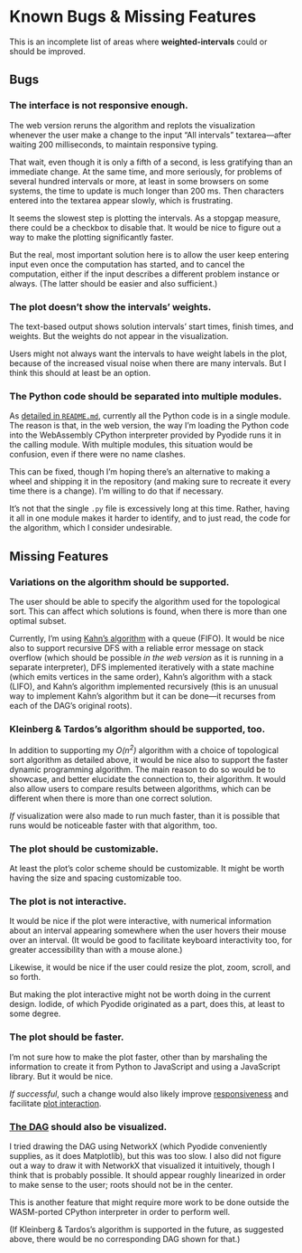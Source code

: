 <!--
  BUGS.md - job scheduling with weighted intervals (known issues list)

  Copyright (C) 2021 Eliah Kagan <degeneracypressure@gmail.com>

  Permission to use, copy, modify, and/or distribute this software for any
  purpose with or without fee is hereby granted.

  THE SOFTWARE IS PROVIDED "AS IS" AND THE AUTHOR DISCLAIMS ALL WARRANTIES WITH
  REGARD TO THIS SOFTWARE INCLUDING ALL IMPLIED WARRANTIES OF MERCHANTABILITY
  AND FITNESS. IN NO EVENT SHALL THE AUTHOR BE LIABLE FOR ANY SPECIAL, DIRECT,
  INDIRECT, OR CONSEQUENTIAL DAMAGES OR ANY DAMAGES WHATSOEVER RESULTING FROM
  LOSS OF USE, DATA OR PROFITS, WHETHER IN AN ACTION OF CONTRACT, NEGLIGENCE OR
  OTHER TORTIOUS ACTION, ARISING OUT OF OR IN CONNECTION WITH THE USE OR
  PERFORMANCE OF THIS SOFTWARE.
-->

# Known Bugs & Missing Features

This is an incomplete list of areas where **weighted-intervals** could or
should be improved.

## Bugs

### The interface is not responsive enough.

The web version reruns the algorithm and replots the visualization whenever the
user make a change to the input &ldquo;All intervals&rdquo;
textarea&mdash;after waiting 200 milliseconds, to maintain responsive typing.

That wait, even though it is only a fifth of a second, is less gratifying than
an immediate change. At the same time, and more seriously, for problems of
several hundred intervals or more, at least in some browsers on some systems,
the time to update is much longer than 200 ms. Then characters entered into the
textarea appear slowly, which is frustrating.

It seems the slowest step is plotting the intervals. As a stopgap measure,
there could be a checkbox to disable that. It would be nice to figure out a way
to make the plotting significantly faster.

But the real, most important solution here is to allow the user keep entering
input even once the computation has started, and to cancel the computation,
either if the input describes a different problem instance or always. (The
latter should be easier and also sufficient.)

### The plot doesn&rsquo;t show the intervals&rsquo; weights.

The text-based output shows solution intervals&rsquo; start times, finish
times, and weights. But the weights do not appear in the visualization.

Users might not always want the intervals to have weight labels in the plot,
because of the increased visual noise when there are many intervals. But I
think this should at least be an option.

### The Python code should be separated into multiple modules.

As [detailed in `README.md`](README.md#how-this-program-works), currently all
the Python code is in a single module. The reason is that, in the web version,
the way I&rsquo;m loading the Python code into the WebAssembly CPython
interpreter provided by Pyodide runs it in the calling module. With multiple
modules, this situation would be confusion, even if there were no name clashes.

This can be fixed, though I&rsquo;m hoping there&rsquo;s an alternative to
making a wheel and shipping it in the repository (and making sure to recreate
it every time there is a change). I&rsquo;m willing to do that if necessary.

It&rsquo;s not that the single `.py` file is excessively long at this time.
Rather, having it all in one module makes it harder to identify, and to just
read, the code for the algorithm, which I consider undesirable.

## Missing Features

### Variations on the algorithm should be supported.

The user should be able to specify the algorithm used for the topological sort.
This can affect which solutions is found, when there is more than one optimal
subset.

Currently, I&rsquo;m using [Kahn&rsquo;s
algorithm](https://en.wikipedia.org/wiki/Topological_sorting#Kahn's_algorithm)
with a queue (FIFO). It would be nice also to support recursive DFS with a
reliable error message on stack overflow (which should be possible *in the web
version* as it is running in a separate interpreter), DFS implemented
iteratively with a state machine (which emits vertices in the same order),
Kahn&rsquo;s algorithm with a stack (LIFO), and Kahn&rsquo;s algorithm
implemented recursively (this is an unusual way to implement Kahn&rsquo;s
algorithm but it can be done&mdash;it recurses from each of the DAG&rsquo;s
original roots).

### Kleinberg & Tardos&rsquo;s algorithm should be supported, too.

In addition to supporting my *O(n<sup>2</sup>)* algorithm with a choice of
topological sort algorithm as detailed above, it would be nice also to support
the faster dynamic programming algorithm. The main reason to do so would be to
showcase, and better elucidate the connection to, their algorithm. It would
also allow users to compare results between algorithms, which can be different
when there is more than one correct solution.

*If* visualization were also made
to run much faster, than it is possible that runs would be noticeable faster
with that algorithm, too.

### The plot should be customizable.

At least the plot&rsquo;s color scheme should be customizable. It might be
worth having the size and spacing customizable too.

### The plot is not interactive.

It would be nice if the plot were interactive, with numerical information about
an interval appearing somewhere when the user hovers their mouse over an
interval. (It would be good to facilitate keyboard interactivity too, for
greater accessibility than with a mouse alone.)

Likewise, it would be nice if the user could resize the plot, zoom, scroll, and
so forth.

But making the plot interactive might not be worth doing in the current design.
Iodide, of which Pyodide originated as a part, does this, at least to some
degree.

### The plot should be faster.

I&rsquo;m not sure how to make the plot faster, other than by marshaling the
information to create it from Python to JavaScript and using a JavaScript
library. But it would be nice.

*If successful*, such a change would also likely improve
[responsiveness](#the-interface-is-not-responsive-enough) and facilitate [plot
interaction](#the-plot-is-not-interactive).

### [The DAG](ALGORITHM.md#build-a-forward-compatibility-DAG) should also be visualized.

I tried drawing the DAG using NetworkX (which Pyodide conveniently supplies, as
it does Matplotlib), but this was too slow. I also did not figure out a way to
draw it with NetworkX that visualized it intuitively, though I think that is
probably possible. It should appear roughly linearized in order to make sense
to the user; roots should not be in the center.

This is another feature that might require more work to be done outside the
WASM-ported CPython interpreter in order to perform well.

(If Kleinberg & Tardos&rsquo;s algorithm is supported in the future, as
suggested above, there would be no corresponding DAG shown for that.)
